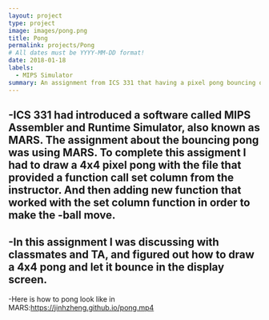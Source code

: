 ```yaml
---
layout: project
type: project
image: images/pong.png
title: Pong
permalink: projects/Pong
# All dates must be YYYY-MM-DD format!
date: 2018-01-18
labels:
  - MIPS Simulator
summary: An assignment from ICS 331 that having a pixel pong bouncing on the display screen by using MIPS Simulator.
---
```

-ICS 331 had introduced a software called MIPS Assembler and Runtime Simulator, also known as MARS. The assignment about the bouncing pong was using MARS. To complete this assigment I had to draw a 4x4 pixel pong with the file that provided a function call set column from the instructor. And then adding new function that worked with the set column function in order to make the -ball move.   
---
-In this assignment I was discussing with classmates and TA, and figured out how to draw a 4x4 pong and let it bounce in the display screen. 
---
-Here is how to pong look like in MARS:https://jinhzheng.github.io/pong.mp4







